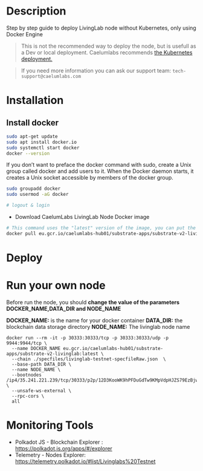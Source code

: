 # Description

Step by step guide to deploy LivingLab node without Kubernetes, only using Docker Engine

> This is not the recommended way to deploy the node, but is usefull as a Dev or local deployment. Caelumlabs recommends [the Kubernetes deployment.](https://doc.livinglab.caelumlabs.com/1_network/livinglab-node/deployLivingLabNode.html)

> If you need more information you can ask our support team: `tech-support@caelumlabs.com`

# Installation

## Install docker

[Documentation]: https://docs.docker.com/install
[Post Installation]: https://docs.docker.com/install/linux/linux-postinstall/

```bash
sudo apt-get update
sudo apt install docker.io
sudo systemctl start docker
docker --version
```

If you don’t want to preface the docker command with sudo, create a Unix group called docker and add users to it. When the Docker daemon starts, it creates a Unix socket accessible by members of the docker group.

```bash
sudo groupadd docker
sudo usermod -aG docker

# logout & login
```

* Download CaelumLabs LivingLab Node Docker image

```bash
# This command uses the "latest" version of the image, you can put the image you want
docker pull eu.gcr.io/caelumlabs-hub01/substrate-apps/substrate-v2-livinglab:latest
```

# Deploy

# Run your own node

Before run the node, you should **change the value of the parameters DOCKER_NAME,DATA_DIR and NODE_NAME** 

**DOCKER_NAME:** is the name for your docker container
**DATA_DIR:** the blockchain data storage directory
**NODE_NAME:** The livinglab node name

```
docker run --rm -it -p 30333:30333/tcp -p 30333:30333/udp -p 9944:9944/tcp \
  --name DOCKER_NAME eu.gcr.io/caelumlabs-hub01/substrate-apps/substrate-v2-livinglab:latest \
  --chain ./specfiles/livinglab-testnet-specfileRaw.json  \
  --base-path DATA_DIR \
  --name NODE_NAME \
  --bootnodes /ip4/35.241.221.239/tcp/30333/p2p/12D3KooWK9hPFDuGdTw9KMpVdpHJZS79EzBjwAQFeAE2o3ZPQHHt \
  --unsafe-ws-external \
  --rpc-cors \
  all

```

# Monitoring Tools

- Polkadot JS - Blockchain Explorer : https://polkadot.js.org/apps/#/explorer
- Telemetry - Nodes Explorer: https://telemetry.polkadot.io/#list/Livinglabs%20Testnet
